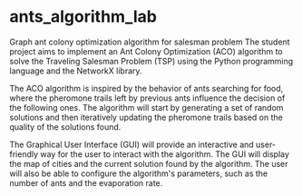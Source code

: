# ants_algorithm_lab
Graph ant colony optimization algorithm for salesman problem
The student project aims to implement an Ant Colony Optimization (ACO) algorithm to solve the Traveling Salesman Problem (TSP) using the Python programming language and the NetworkX library.

The ACO algorithm is inspired by the behavior of ants searching for food, where the pheromone trails left by previous ants influence the decision of the following ones. The algorithm will start by generating a set of random solutions and then iteratively updating the pheromone trails based on the quality of the solutions found.

The Graphical User Interface (GUI) will provide an interactive and user-friendly way for the user to interact with the algorithm. The GUI will display the map of cities and the current solution found by the algorithm. The user will also be able to configure the algorithm's parameters, such as the number of ants and the evaporation rate.
